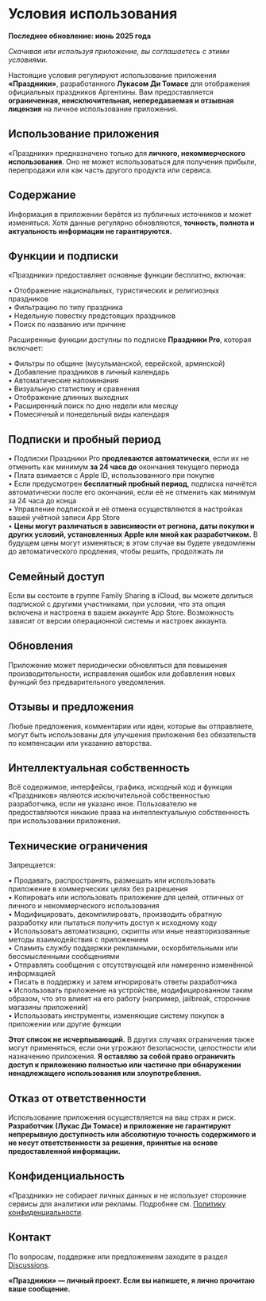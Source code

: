 # Условия использования  

**Последнее обновление: июнь 2025 года**  

*Скачивая или используя приложение, вы соглашаетесь с этими условиями.*  

Настоящие условия регулируют использование приложения **«Праздники»**, разработанного **Лукасом Ди Томасе** для отображения официальных праздников Аргентины. Вам предоставляется **ограниченная, неисключительная, непередаваемая и отзывная лицензия** на личное использование приложения.  

## Использование приложения  

«Праздники» предназначено только для **личного, некоммерческого использования**. Оно не может использоваться для получения прибыли, перепродажи или как часть другого продукта или сервиса.  

## Содержание  

Информация в приложении берётся из публичных источников и может изменяться. Хотя данные регулярно обновляются, **точность, полнота и актуальность информации не гарантируются.**  

## Функции и подписки  

«Праздники» предоставляет основные функции бесплатно, включая:  

• Отображение национальных, туристических и религиозных праздников  
• Фильтрацию по типу праздника  
• Недельную повестку предстоящих праздников  
• Поиск по названию или причине  

Расширенные функции доступны по подписке **Праздники Pro**, которая включает:  

• Фильтры по общине (мусульманской, еврейской, армянской)  
• Добавление праздников в личный календарь  
• Автоматические напоминания  
• Визуальную статистику и сравнения  
• Отображение длинных выходных  
• Расширенный поиск по дню недели или месяцу  
• Помесячный и понедельный виды календаря  

## Подписки и пробный период  

• Подписки Праздники Pro **продлеваются автоматически**, если их не отменить как минимум **за 24 часа до** окончания текущего периода  
• Плата взимается с Apple ID, использованного при покупке  
• Если предусмотрен **бесплатный пробный период**, подписка начнётся автоматически после его окончания, если её не отменить как минимум за 24 часа до конца  
• Управление подпиской и её отмена осуществляются в настройках вашей учётной записи App Store  
• **Цены могут различаться в зависимости от региона, даты покупки и других условий, установленных Apple или мной как разработчиком.** В будущем цены могут изменяться; в этом случае вы будете уведомлены до автоматического продления, чтобы решить, продолжать ли  

## Семейный доступ  

Если вы состоите в группе Family Sharing в iCloud, вы можете делиться подпиской с другими участниками, при условии, что эта опция включена и настроена в вашем аккаунте App Store. Возможность зависит от версии операционной системы и настроек аккаунта.  

## Обновления  

Приложение может периодически обновляться для повышения производительности, исправления ошибок или добавления новых функций без предварительного уведомления.  

## Отзывы и предложения  

Любые предложения, комментарии или идеи, которые вы отправляете, могут быть использованы для улучшения приложения без обязательств по компенсации или указанию авторства.  

## Интеллектуальная собственность  

Всё содержимое, интерфейсы, графика, исходный код и функции «Праздников» являются исключительной собственностью разработчика, если не указано иное. Пользователю не предоставляются никакие права на интеллектуальную собственность при использовании приложения.  

## Технические ограничения  

Запрещается:  

• Продавать, распространять, размещать или использовать приложение в коммерческих целях без разрешения  
• Копировать или использовать приложение для целей, отличных от личного и некоммерческого использования  
• Модифицировать, декомпилировать, производить обратную разработку или пытаться получить доступ к исходному коду  
• Использовать автоматизацию, скрипты или иные неавторизованные методы взаимодействия с приложением  
• Спамить службу поддержки рекламными, оскорбительными или бессмысленными сообщениями  
• Отправлять сообщения с отсутствующей или намеренно изменённой информацией  
• Писать в поддержку и затем игнорировать ответы разработчика  
• Использовать приложение на устройстве, модифицированном таким образом, что это влияет на его работу (например, jailbreak, сторонние магазины приложений)  
• Использовать инструменты, изменяющие систему покупок в приложении или другие функции  

**Этот список не исчерпывающий.** В других случаях ограничения также могут применяться, если они угрожают безопасности, целостности или назначению приложения. **Я оставляю за собой право ограничить доступ к приложению полностью или частично при обнаружении ненадлежащего использования или злоупотребления.**  

## Отказ от ответственности  

Использование приложения осуществляется на ваш страх и риск. **Разработчик (Лукас Ди Томасе) и приложение не гарантируют непрерывную доступность или абсолютную точность содержимого и не несут ответственности за решения, принятые на основе предоставленной информации.**  

## Конфиденциальность  

«Праздники» не собирает личных данных и не использует сторонние сервисы для аналитики или рекламы. Подробнее см. [Политику конфиденциальности](https://lucasditomase.github.io/feriados/ru/privacy-policy).  

## Контакт  

По вопросам, поддержке или предложениям заходите в раздел [Discussions](https://github.com/lucasditomase/feriados/discussions).  

**«Праздники» — личный проект. Если вы напишете, я лично прочитаю ваше сообщение.**  
